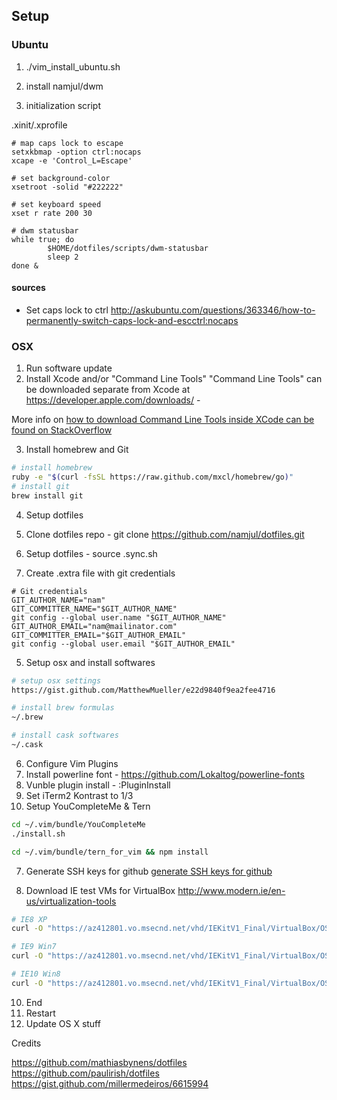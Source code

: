 ## Setup


### Ubuntu

1. ./vim_install_ubuntu.sh

2. install namjul/dwm

3. initialization script 

.xinit/.xprofile

```
# map caps lock to escape
setxkbmap -option ctrl:nocaps
xcape -e 'Control_L=Escape'

# set background-color
xsetroot -solid "#222222"

# set keyboard speed
xset r rate 200 30

# dwm statusbar
while true; do
		$HOME/dotfiles/scripts/dwm-statusbar
    	sleep 2
done &
```

#### sources
- Set caps lock to ctrl http://askubuntu.com/questions/363346/how-to-permanently-switch-caps-lock-and-escctrl:nocaps

### OSX

1. Run software update
2. Install Xcode and/or "Command Line Tools"
  "Command Line Tools" can be downloaded separate from Xcode at
  https://developer.apple.com/downloads/ - 

  More info on [how to download Command Line Tools inside XCode can be found on StackOverflow](http://stackoverflow.com/questions/9329243/xcode-4-4-and-later-install-command-line-tools)

3. Install homebrew and Git
  ```sh
# install homebrew
  ruby -e "$(curl -fsSL https://raw.github.com/mxcl/homebrew/go)"
# install git
  brew install git
  ```

4. Setup dotfiles

  1. Clone dotfiles repo - git clone https://github.com/namjul/dotfiles.git
  2. Setup dotfiles - source .sync.sh
  3. Create .extra file with git credentials
  ```
# Git credentials
  GIT_AUTHOR_NAME="nam"
  GIT_COMMITTER_NAME="$GIT_AUTHOR_NAME"
  git config --global user.name "$GIT_AUTHOR_NAME"
  GIT_AUTHOR_EMAIL="nam@mailinator.com"
  GIT_COMMITTER_EMAIL="$GIT_AUTHOR_EMAIL"
  git config --global user.email "$GIT_AUTHOR_EMAIL"
  ```

5. Setup osx and install softwares
  ```sh
  # setup osx settings
  https://gist.github.com/MatthewMueller/e22d9840f9ea2fee4716

  # install brew formulas
  ~/.brew

  # install cask softwares
  ~/.cask
  ```

6. Configure Vim Plugins
  1. Install powerline font - https://github.com/Lokaltog/powerline-fonts
  2. Vunble plugin install - :PluginInstall
  3. Set iTerm2 Kontrast to 1/3
  4. Setup YouCompleteMe & Tern
  ```sh
  cd ~/.vim/bundle/YouCompleteMe
  ./install.sh

  cd ~/.vim/bundle/tern_for_vim && npm install
  ```

7. Generate SSH keys for github
[generate SSH keys for github](https://help.github.com/articles/generating-ssh-keys)

8. Download IE test VMs for VirtualBox
http://www.modern.ie/en-us/virtualization-tools

```sh
# IE8 XP
curl -O "https://az412801.vo.msecnd.net/vhd/IEKitV1_Final/VirtualBox/OSX/IE8_XP/IE8.XP.For.MacVirtualBox.ova"

# IE9 Win7
curl -O "https://az412801.vo.msecnd.net/vhd/IEKitV1_Final/VirtualBox/OSX/IE9_Win7/IE9.Win7.For.MacVirtualBox.part{1.sfx,2.rar,3.rar,4.rar,5.rar}"

# IE10 Win8
curl -O "https://az412801.vo.msecnd.net/vhd/IEKitV1_Final/VirtualBox/OSX/IE10_Win8/IE10.Win8.For.MacVirtualBox.part{1.sfx,2.rar,3.rar}"
```

10. End
1. Restart
2. Update OS X stuff

Credits

https://github.com/mathiasbynens/dotfiles
https://github.com/paulirish/dotfiles
https://gist.github.com/millermedeiros/6615994
